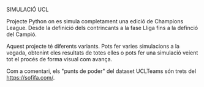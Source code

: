 SIMULACIÓ UCL

Projecte Python on es simula completament una edició de Champions League. Desde la definició dels contrincants a la fase Lliga fins a la definció del Campió.

Aquest projecte té diferents variants. Pots fer varies simulacions a la vegada, obtenint eles resultats de totes elles o pots fer una simulació veient tot el procés de forma visual com avança.

Com a comentari, els "punts de poder" del dataset UCLTeams són trets del https://sofifa.com/.
